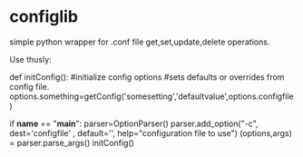 configlib
=========

simple python wrapper for .conf file get,set,update,delete operations.

Use thusly: 

def initConfig():
    #initialize config options
    #sets defaults or overrides from config file.
    options.something=getConfig('somesetting','defaultvalue',options.configfile)

if __name__ == "__main__":
    parser=OptionParser()
    parser.add_option("-c", dest='configfile' , default='', help="configuration file to use")
    (options,args) = parser.parse_args()
    initConfig()
